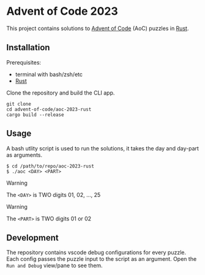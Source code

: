 # Advent of Code 2023

This project contains solutions to [Advent of Code](https://adventofcode.com/about) (AoC) puzzles in 
[Rust](https://www.rust-lang.org/).

## Installation

Prerequisites:

  - terminal with bash/zsh/etc
  - [Rust](https://www.rust-lang.org/tools/install)

Clone the repository and build the CLI app.

```shell
git clone
cd advent-of-code/aoc-2023-rust
cargo build --release
```

## Usage

A bash utlity script is used to run the solutions, it takes the day and day-part as arguments.

```shell
$ cd /path/to/repo/aoc-2023-rust
$ ./aoc <DAY> <PART>
````

> [!warning]
> The `<DAY>` is TWO digits 01, 02, ..., 25

> [!warning]
> The `<PART>` is TWO digits 01 or 02

## Development

The repository contains vscode debug configurations for every puzzle. Each config passes the puzzle input to the script as an argument. Open the `Run and Debug` view/pane to see them.
